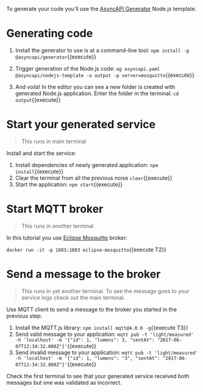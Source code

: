 To generate your code you'll use the [AsyncAPI Generator](https://github.com/asyncapi/generator) Node.js template.

# Generating code

1. Install the generator to use is at a command-line tool: `npm install -g @asyncapi/generator`{{execute}}

1. Trigger generation of the Node.js code: `ag asyncapi.yaml @asyncapi/nodejs-template -o output -p server=mosquitto`{{execute}}

1. And voilà! In the editor you can see a new folder is created with generated Node.js application. Enter the folder in the terminal: `cd output`{{execute}}

# Start your generated service

> This runs in main terminal

Install and start the service:

1. Install dependencies of newly generated application: `npm install`{{execute}}
1. Clear the terminal from all the previous noise `clear`{{execute}}
1. Start the application: `npm start`{{execute}}

# Start MQTT broker

> This runs in another terminal

In this tutorial you use [Eclipse Mosquitto](https://mosquitto.org/) broker:

`docker run -it -p 1883:1883 eclipse-mosquitto`{{execute T2}}

# Send a message to the broker

> This runs in yet another terminal. To see the message goes to your service logs check out the main terminal.

Use MQTT client to send a message to the broker you started in the previous step:

1. Install the MQTT.js library: `npm install mqtt@4.0.0 -g`{{execute T3}}
1. Send valid message to your application: `mqtt pub -t 'light/measured' -h 'localhost' -m '{"id": 1, "lumens": 3, "sentAt": "2017-06-07T12:34:32.000Z"}'`{{execute}}
1. Send invalid message to your application: `mqtt pub -t 'light/measured' -h 'localhost' -m '{"id": 1, "lumens": "3", "sentAt": "2017-06-07T12:34:32.000Z"}'`{{execute}}

Check the first terminal to see that your generated service received both messages but one was validated as incorrect. 
